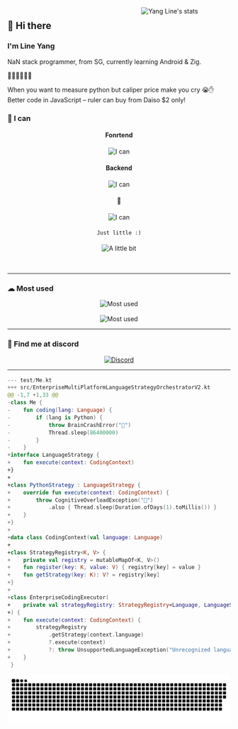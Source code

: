   <a href="https://wakatime.com/@YangLine" >
    <img width="40%" align="right"
        src="https://github-readme-stats.vercel.app/api/wakatime?username=YangLine&border_radius=13px&theme=dark&border_color=1f6feb&range=all_time&custom_title=%F0%9F%92%BB%20Yang%20Line%27s%20coding%20stats"
        alt="Yang Line's stats">
</a>

<h2>👋 Hi there</h2>
<h3>I'm Line Yang</h3>
<p>
  NaN stack programmer, from SG, currently learning Android & Zig.

  🙌😶‍🌫️😨😭🙌
  
  When you want to measure python but caliper price make you cry 😭✋ Better code in JavaScript – ruler can buy from Daiso $2 only!
</p>
<!-- <p>
    I love Minecraft
    <bold>Find me at <a href="https://namemc.com/YangLineMC">NameMC</a></bold>
</p> -->

<h3> 💪 I can </h3>
<div align="center">
  <h4>Fonrtend</h2>
    <img src="https://skillicons.dev/icons?i=html,css,js,ts,react,nextjs,astro" height="50px" alt="I can" align="center"><br>
  <h4>Backend</h2>
    <img src="https://skillicons.dev/icons?i=java,kotlin,php,ruby,spring,ktor" height="50px" alt="I can" align="center"><br>
  <h4>🤔</h2>
    <img src="https://skillicons.dev/icons?i=zig,androidstudio,cs" height="50px" alt="I can" align="center"><br>
  <br>
  <code>Just little :)</code><br><br>
    <img src="https://skillicons.dev/icons?i=c,cpp,dotnet,dart,flutter,vue,linux,blender" height="50px" alt="A little bit" align="center"><br><br><br>
    
</div>
<hr>
<h3> ☁ Most used </h3>
<div align="center">
    <img src="https://skillicons.dev/icons?i=idea,vscode,clion,webstorm,gradle,github,cloudflare" height="50px" alt="Most used"><br><br>
    <img src="https://skillicons.dev/icons?i=arch,visualstudio,notion" height="50px" alt="Most used">
</div>
<hr>

<h3> 👾 Find me at discord </h3>
<a href="https://discord.com/users/1130166359217688667" target="_blank">
    <div align="center">
        <img width="40%" src="https://lanyard.cnrad.dev/api/1130166359217688667?bg=0d1117&borderRadius=1rem&idleMessage=I%27m%20doing%20nothing%20%E3%84%9F(%20%E2%96%94,%20%E2%96%94%20)%E3%84%8F"
            alt="Discord">
    </div>
</a>
<hr>

``` kt
--- test/Me.kt
+++ src/EnterpriseMultiPlatformLanguageStrategyOrchestratorV2.kt
@@ -1,7 +1,33 @@
-class Me {
-    fun coding(lang: Language) {
-        if (lang is Python) {
-            throw BrainCrashError("🤯")
-            Thread.sleep(86400000)
-        }
-    }
+interface LanguageStrategy {
+    fun execute(context: CodingContext)
+}
+
+class PythonStrategy : LanguageStrategy {
+    override fun execute(context: CodingContext) {
+        throw CognitiveOverloadException("🤯")
+            .also { Thread.sleep(Duration.ofDays(1).toMillis()) }
+    }
+}
+
+data class CodingContext(val language: Language)
+
+class StrategyRegistry<K, V> {
+    private val registry = mutableMapOf<K, V>()
+    fun register(key: K, value: V) { registry[key] = value }
+    fun getStrategy(key: K): V? = registry[key]
+}
+
+class EnterpriseCodingExecutor(
+    private val strategyRegistry: StrategyRegistry<Language, LanguageStrategy>
+) {
+    fun execute(context: CodingContext) {
+        strategyRegistry
+            .getStrategy(context.language)
+            ?.execute(context)
+            ?: throw UnsupportedLanguageException("Unrecognized language: ${context.language}")
+    }
 }
```

<div align="center">
    <img src="https://raw.githubusercontent.com/YangLine/YangLine/snake/github-snake-dark.svg" alt="Snake">
</div>
